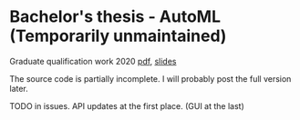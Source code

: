 # Bachelor's thesis - AutoML (Temporarily unmaintained)
Graduate qualification work 2020 [pdf](http://omega.sp.susu.ru/publications/bachelorthesis/2019_403_shchukinma.pdf), [slides](http://omega.sp.susu.ru/publications/bachelorthesis/2019_403_shchukinma_slides.pdf)

The source code is partially incomplete. I will probably post the full version later. 

TODO in issues.
API updates at the first place. (GUI at the last)
